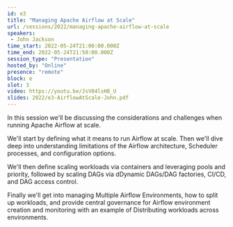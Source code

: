 ```yaml
---
id: e3
title: "Managing Apache Airflow at Scale"
url: /sessions/2022/managing-apache-airflow-at-scale
speakers:
 - John Jackson
time_start: 2022-05-24T21:00:00.000Z
time_end: 2022-05-24T21:50:00.000Z
session_type: "Presentation"
hosted_by: "Online"
presence: "remote"
block: e
slot: 3
video: https://youtu.be/JsV04lsH8_U
slides: 2022/e3-AirflowAtScale-John.pdf
---
```


In this session we'll be discussing the considerations and challenges when running Apache Airflow at scale. 

We'll start by defining what it means to run Airflow at scale. Then we'll dive deep into understanding limitations of the Airflow architecture, Scheduler processes, and configuration options. 

We'll then define scaling workloads via containers and leveraging pools and priority, followed by scaling DAGs via dDynamic DAGs/DAG factories, CI/CD, and DAG access control.

Finally we'll get into managing Multiple Airflow Environments, how to split up workloads, and provide central governance for Airflow environment creation and monitoring with an example of Distributing workloads across environments.
